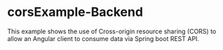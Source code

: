 # corsExample-Backend
This example shows the use of Cross-origin resource sharing (CORS) to allow an Angular client to consume data via Spring boot REST API.
